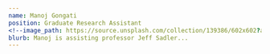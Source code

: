 ```yaml
---
name: Manoj Gongati
position: Graduate Research Assistant
<!--image_path: https://source.unsplash.com/collection/139386/602x602?a=.png-->
blurb: Manoj is assisting professor Jeff Sadler...
---
```


